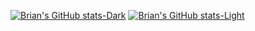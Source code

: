 [![Brian's GitHub stats-Dark](https://github-readme-stats.vercel.app/api/?username=brianpeiris&count_private=true&include_all_commits=true&show_icons=true&disable_animations=true&theme=dark#gh-dark-mode-only)](https://github.com/anuraghazra/github-readme-stats#gh-dark-mode-only)
[![Brian's GitHub stats-Light](https://github-readme-stats.vercel.app/api/?username=brianpeiris&count_private=true&include_all_commits=true&show_icons=true&disable_animations=true&theme=default#gh-light-mode-only)](https://github.com/anuraghazra/github-readme-stats#gh-light-mode-only)

<!--
**brianpeiris/brianpeiris** is a ✨ _special_ ✨ repository because its `README.md` (this file) appears on your GitHub profile.

Here are some ideas to get you started:

- 🔭 I’m currently working on ...
- 🌱 I’m currently learning ...
- 👯 I’m looking to collaborate on ...
- 🤔 I’m looking for help with ...
- 💬 Ask me about ...
- 📫 How to reach me: ...
- 😄 Pronouns: ...
- ⚡ Fun fact: ...
-->
